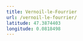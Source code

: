 ```yaml
---
title: Vernoil-le-Fourrier
url: /vernoil-le-fourrier/
latitude: 47.3874403
longitude: 0.0818498
---
```

